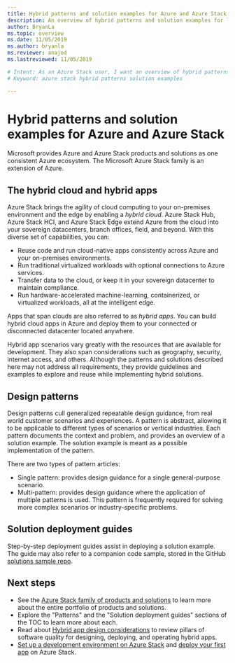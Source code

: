 ```yaml
---
title: Hybrid patterns and solution examples for Azure and Azure Stack Hub
description: An overview of hybrid patterns and solution examples for learning and building hybrid solutions on Azure and Azure Stack Hub.
author: BryanLa
ms.topic: overview
ms.date: 11/05/2019
ms.author: bryanla
ms.reviewer: anajod
ms.lastreviewed: 11/05/2019

# Intent: As an Azure Stack user, I want an overview of hybrid patterns and solution examples so I can learn about building hybrid solutions on Azure and Azure Stack.
# Keyword: azure stack hybrid patterns solution examples

---
```


# Hybrid patterns and solution examples for Azure and Azure Stack

Microsoft provides Azure and Azure Stack products and solutions as one consistent Azure ecosystem. The Microsoft Azure Stack family is an extension of Azure.

## The hybrid cloud and hybrid apps

Azure Stack brings the agility of cloud computing to your on-premises environment and the edge by enabling a *hybrid cloud*. Azure Stack Hub, Azure Stack HCI, and Azure Stack Edge extend Azure from the cloud into your sovereign datacenters, branch offices, field, and beyond. With this diverse set of capabilities, you can:

- Reuse code and run cloud-native apps consistently across Azure and your on-premises environments.
- Run traditional virtualized workloads with optional connections to Azure services.
- Transfer data to the cloud, or keep it in your sovereign datacenter to maintain compliance.
- Run hardware-accelerated machine-learning, containerized, or virtualized workloads, all at the intelligent edge.

Apps that span clouds are also referred to as *hybrid apps*. You can build hybrid cloud apps in Azure and deploy them to your connected or disconnected datacenter located anywhere.

Hybrid app scenarios vary greatly with the resources that are available for development. They also span considerations such as geography, security, internet access, and others. Although the patterns and solutions described here may not address all requirements, they provide guidelines and examples to explore and reuse while implementing hybrid solutions.

## Design patterns

Design patterns cull generalized repeatable design guidance, from real world customer scenarios and experiences. A pattern is abstract, allowing it to be applicable to different types of scenarios or vertical industries. Each pattern documents the context and problem, and provides an overview of a solution example. The solution example is meant as a possible implementation of the pattern.

There are two types of pattern articles:

- Single pattern: provides design guidance for a single general-purpose scenario.
- Multi-pattern: provides design guidance where the application of multiple patterns is used. This pattern is frequently required for solving more complex scenarios or industry-specific problems.

## Solution deployment guides

Step-by-step deployment guides assist in deploying a solution example. The guide may also refer to a companion code sample, stored in the GitHub [solutions sample repo](https://github.com/Azure-Samples/azure-intelligent-edge-patterns).

## Next steps

- See the [Azure Stack family of products and solutions](/azure-stack) to learn more about the entire portfolio of products and solutions.
- Explore the "Patterns" and the "Solution deployment guides" sections of the TOC to learn more about each.
- Read about [Hybrid app design considerations](overview-app-design-considerations.md) to review pillars of software quality for designing, deploying, and operating hybrid apps.
- [Set up a development environment on Azure Stack](/azure-stack/user/azure-stack-dev-start.md) and [deploy your first app](/azure-stack/user/azure-stack-dev-start-deploy-app.md) on Azure Stack.
